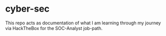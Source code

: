 # cyber-sec

This repo acts as documentation of what I am learning through my journey via HackTheBox for the SOC-Analyst job-path.
